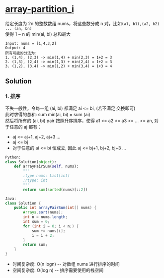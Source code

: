 # [array-partition_i](https://leetcode-cn.com/problems/array-partition-i/)
给定长度为 2n 的整数数组 nums，将这些数分成 n 对，比如```(a1, b1),(a2, b2) ... (an, bn)```   
使得 1 ~ n 的 min(ai, bi) 总和最大
```
Input: nums = [1,4,3,2]
Output: 4
所有可能的分法为:
1. (1,4), (2,3) -> min(1,4) + min(2,3) = 1+2 = 3
2. (1,3), (2,4) -> min(1,3) + min(2,4) = 1+2 = 3
3. (1,2), (3,4) -> min(1,2) + min(3,4) = 1+3 = 4
```

## Solution
### 1. 排序
不失一般性，令每一组 (ai, bi) 都满足 ai <= bi, (若不满足 交换即可)  
此时求得的总和: sum min(ai, bi) = sum (ai)    
然后将所有的 (ai, bi) pair 按照升序排序，使得 a1 <= a2 <= a3 <= ... <= an, 对于任意的 aj 都有：
* aj <= aj+1, aj+2, aj+3 ...
* aj <= bj
* 对于任意的 ai <= bi 恒成立, 因此 aj <= bj+1, bj+2, bj+3 ...
```Python
Python: 
class Solution(object):
    def arrayPairSum(self, nums):
        """
        :type nums: List[int]
        :rtype: int
        """
        return sum(sorted(nums)[::2])
```
```Java
Java:
class Solution {
    public int arrayPairSum(int[] nums) {
        Arrays.sort(nums);
        int n = nums.length;
        int sum = 0;
        for (int i = 0; i < n;) {
            sum += nums[i];
            i = i + 2;
        }
        return sum;
    }
}
```
* 时间复杂度: O(n logn) -- 对数组 nums 进行排序的时间
* 空间复杂度: O(log n) -- 排序需要使用的栈空间
